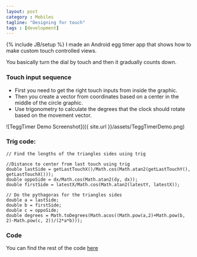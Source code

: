 ```yaml
---
layout: post
category : Mobiles 
tagline: "Designing for touch"
tags : [development]
---
```

{% include JB/setup %} 
I made an Android egg timer app that shows how to make custom touch controlled views.

You basically turn the dial by touch and then it gradually counts down.

### Touch input sequence
* First you need to get the right touch inputs from inside the graphic.
* Then you create a vector from coordinates based on a center in the middle of the circle graphic.
* Use trigonometry to calculate the degrees that the clock should rotate based on the movement vector.

![TeggTimer Demo Screenshot]({{ site.url }}/assets/TeggTimerDemo.png)

### Trig code:

    // Find the lengths of the triangles sides using trig

    //Distance to center from last touch using trig
    double lastSide = getLastTouchX()/Math.cos(Math.atan2(getLastTouchY(), getLastTouchX()));
    double oppoSide = dx/Math.cos(Math.atan2(dy, dx));
    double firstSide = latestX/Math.cos(Math.atan2(latestY, latestX));

    // Do the pythagoras for the triangles sides
    double a = lastSide;
    double b = firstSide;
    double c = oppoSide;
    double degrees = Math.toDegrees(Math.acos((Math.pow(a,2)+Math.pow(b, 2)-Math.pow(c, 2))/(2*a*b)));

### Code
You can find the rest of the code [here](https://github.com/chrilyng/tegg-timer-android)
